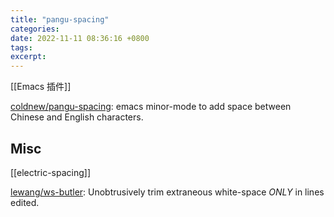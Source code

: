 ```yaml
---
title: "pangu-spacing"
categories: 
date: 2022-11-11 08:36:16 +0800
tags: 
excerpt: 
---
```


[[Emacs 插件]]

[coldnew/pangu-spacing](https://github.com/coldnew/pangu-spacing): emacs minor-mode to add space between Chinese and English characters.



## Misc

[[electric-spacing]]

[lewang/ws-butler](https://github.com/lewang/ws-butler): Unobtrusively trim extraneous white-space *ONLY* in lines edited.


